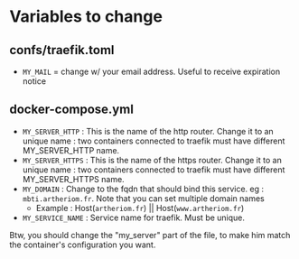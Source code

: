 # Variables to change

## confs/traefik.toml

* `MY_MAIL` = change w/ your email address. Useful to receive expiration notice

## docker-compose.yml

* `MY_SERVER_HTTP` : This is the name of the http router. Change it to an unique name : two containers connected to traefik must have different MY_SERVER_HTTP name.
* `MY_SERVER_HTTPS` : This is the name of the https router. Change it to an unique name : two containers connected to traefik must have different MY_SERVER_HTTPS name.
* `MY_DOMAIN` : Change to the fqdn that should bind this service. eg : `mbti.artheriom.fr`. Note that you can set multiple domain names
  * Example : Host(`artheriom.fr`) || Host(`www.artheriom.fr`)
* `MY_SERVICE_NAME` : Service name for traefik. Must be unique.

Btw, you should change the "my_server" part of the file, to make him match the container's configuration you want.